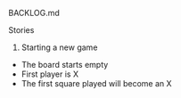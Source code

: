 BACKLOG.md

Stories

1. Starting a new game
  - The board starts empty
  - First player is X
  - The first square played will become an X



